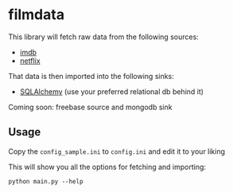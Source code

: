 filmdata
========

This library will fetch raw data from the following sources:
* [imdb](http://www.imdb.com/interfaces)
* [netflix](http://developer.netflix.com/)

That data is then imported into the following sinks:
* [SQLAlchemy](http://www.sqlalchemy.org) (use your preferred relational db behind it)

Coming soon: freebase source and mongodb sink

Usage
-----

Copy the `config_sample.ini` to `config.ini` and edit it to your liking

This will show you all the options for fetching and importing:

    python main.py --help
